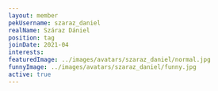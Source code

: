 ```yaml
---
layout: member
pekUsername: szaraz_daniel
realName: Száraz Dániel
position: tag
joinDate: 2021-04
interests:
featuredImage: ../images/avatars/szaraz_daniel/normal.jpg
funnyImage: ../images/avatars/szaraz_daniel/funny.jpg
active: true
---
```

